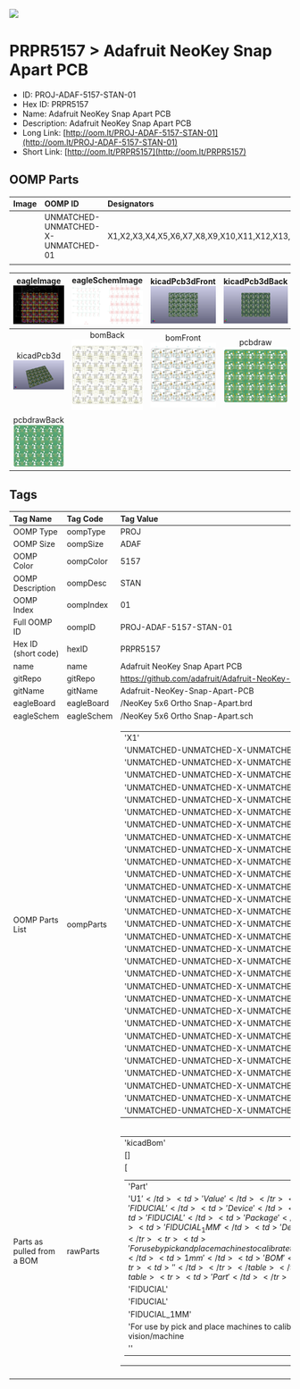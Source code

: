 


  
![][im]
# PRPR5157 > Adafruit NeoKey Snap Apart PCB

- ID: PROJ-ADAF-5157-STAN-01
- Hex ID: PRPR5157
- Name: Adafruit NeoKey Snap Apart PCB
- Description: Adafruit NeoKey Snap Apart PCB
- Long Link: [http://oom.lt/PROJ-ADAF-5157-STAN-01](http://oom.lt/PROJ-ADAF-5157-STAN-01)
- Short Link: [http://oom.lt/PRPR5157](http://oom.lt/PRPR5157)

## OOMP Parts
  

|Image|OOMP ID|Designators|
| :--- | :--- | :--- |
|![]()|UNMATCHED-UNMATCHED-X-UNMATCHED-01|X1,X2,X3,X4,X5,X6,X7,X8,X9,X10,X11,X12,X13,X14,X15,X16,X17,X18,X19,X20,X21,X22,X23,X24,X25,X26,X27,X28,X29,X30,|
||||
  

|eagleImage<br>[![](https://raw.githubusercontent.com/oomlout/oomlout_OOMP_projects_V2/main/PROJ/ADAF/5157/STAN/01/eagleImage_140.png)](https://github.com/oomlout/oomlout_OOMP_projects_V2/tree/main/PROJ/ADAF/5157/STAN/01/eagleImage.png)|eagleSchemImage<br>[![](https://raw.githubusercontent.com/oomlout/oomlout_OOMP_projects_V2/main/PROJ/ADAF/5157/STAN/01/eagleSchemImage_140.png)](https://github.com/oomlout/oomlout_OOMP_projects_V2/tree/main/PROJ/ADAF/5157/STAN/01/eagleSchemImage.png)|kicadPcb3dFront<br>[![](https://raw.githubusercontent.com/oomlout/oomlout_OOMP_projects_V2/main/PROJ/ADAF/5157/STAN/01/kicadPcb3dFront_140.png)](https://github.com/oomlout/oomlout_OOMP_projects_V2/tree/main/PROJ/ADAF/5157/STAN/01/kicadPcb3dFront.png)|kicadPcb3dBack<br>[![](https://raw.githubusercontent.com/oomlout/oomlout_OOMP_projects_V2/main/PROJ/ADAF/5157/STAN/01/kicadPcb3dBack_140.png)](https://github.com/oomlout/oomlout_OOMP_projects_V2/tree/main/PROJ/ADAF/5157/STAN/01/kicadPcb3dBack.png)|
| :---: | :---: | :---: | :---: |
|kicadPcb3d<br>[![](https://raw.githubusercontent.com/oomlout/oomlout_OOMP_projects_V2/main/PROJ/ADAF/5157/STAN/01/kicadPcb3d_140.png)](https://github.com/oomlout/oomlout_OOMP_projects_V2/tree/main/PROJ/ADAF/5157/STAN/01/kicadPcb3d.png)|bomBack<br>[![](https://raw.githubusercontent.com/oomlout/oomlout_OOMP_projects_V2/main/PROJ/ADAF/5157/STAN/01/bomBack_140.png)](https://github.com/oomlout/oomlout_OOMP_projects_V2/tree/main/PROJ/ADAF/5157/STAN/01/bomBack.png)|bomFront<br>[![](https://raw.githubusercontent.com/oomlout/oomlout_OOMP_projects_V2/main/PROJ/ADAF/5157/STAN/01/bomFront_140.png)](https://github.com/oomlout/oomlout_OOMP_projects_V2/tree/main/PROJ/ADAF/5157/STAN/01/bomFront.png)|pcbdraw<br>[![](https://raw.githubusercontent.com/oomlout/oomlout_OOMP_projects_V2/main/PROJ/ADAF/5157/STAN/01/pcbdraw_140.png)](https://github.com/oomlout/oomlout_OOMP_projects_V2/tree/main/PROJ/ADAF/5157/STAN/01/pcbdraw.svg)|
|pcbdrawBack<br>[![](https://raw.githubusercontent.com/oomlout/oomlout_OOMP_projects_V2/main/PROJ/ADAF/5157/STAN/01/pcbdrawBack_140.png)](https://github.com/oomlout/oomlout_OOMP_projects_V2/tree/main/PROJ/ADAF/5157/STAN/01/pcbdrawBack.svg)||||

## Tags
  

|Tag Name|Tag Code|Tag Value|
| :--- | :--- | :--- |
|OOMP Type|oompType|PROJ|
|OOMP Size|oompSize|ADAF|
|OOMP Color|oompColor|5157|
|OOMP Description|oompDesc|STAN|
|OOMP Index|oompIndex|01|
|Full OOMP ID|oompID|PROJ-ADAF-5157-STAN-01|
|Hex ID (short code)|hexID|PRPR5157|
|name|name|Adafruit NeoKey Snap Apart PCB|
|gitRepo|gitRepo|https://github.com/adafruit/Adafruit-NeoKey-Snap-Apart-PCB|
|gitName|gitName|Adafruit-NeoKey-Snap-Apart-PCB|
|eagleBoard|eagleBoard|/NeoKey 5x6 Ortho Snap-Apart.brd|
|eagleSchem|eagleSchem|/NeoKey 5x6 Ortho Snap-Apart.sch|
|OOMP Parts List|oompParts|<table><tr><td>'X1'</td></tr><tr><td> 'UNMATCHED-UNMATCHED-X-UNMATCHED-01'</td><td> 'X2'</td></tr><tr><td> 'UNMATCHED-UNMATCHED-X-UNMATCHED-01'</td><td> 'X3'</td></tr><tr><td> 'UNMATCHED-UNMATCHED-X-UNMATCHED-01'</td><td> 'X4'</td></tr><tr><td> 'UNMATCHED-UNMATCHED-X-UNMATCHED-01'</td><td> 'X5'</td></tr><tr><td> 'UNMATCHED-UNMATCHED-X-UNMATCHED-01'</td><td> 'X6'</td></tr><tr><td> 'UNMATCHED-UNMATCHED-X-UNMATCHED-01'</td><td> 'X7'</td></tr><tr><td> 'UNMATCHED-UNMATCHED-X-UNMATCHED-01'</td><td> 'X8'</td></tr><tr><td> 'UNMATCHED-UNMATCHED-X-UNMATCHED-01'</td><td> 'X9'</td></tr><tr><td> 'UNMATCHED-UNMATCHED-X-UNMATCHED-01'</td><td> 'X10'</td></tr><tr><td> 'UNMATCHED-UNMATCHED-X-UNMATCHED-01'</td><td> 'X11'</td></tr><tr><td> 'UNMATCHED-UNMATCHED-X-UNMATCHED-01'</td><td> 'X12'</td></tr><tr><td> 'UNMATCHED-UNMATCHED-X-UNMATCHED-01'</td><td> 'X13'</td></tr><tr><td> 'UNMATCHED-UNMATCHED-X-UNMATCHED-01'</td><td> 'X14'</td></tr><tr><td> 'UNMATCHED-UNMATCHED-X-UNMATCHED-01'</td><td> 'X15'</td></tr><tr><td> 'UNMATCHED-UNMATCHED-X-UNMATCHED-01'</td><td> 'X16'</td></tr><tr><td> 'UNMATCHED-UNMATCHED-X-UNMATCHED-01'</td><td> 'X17'</td></tr><tr><td> 'UNMATCHED-UNMATCHED-X-UNMATCHED-01'</td><td> 'X18'</td></tr><tr><td> 'UNMATCHED-UNMATCHED-X-UNMATCHED-01'</td><td> 'X19'</td></tr><tr><td> 'UNMATCHED-UNMATCHED-X-UNMATCHED-01'</td><td> 'X20'</td></tr><tr><td> 'UNMATCHED-UNMATCHED-X-UNMATCHED-01'</td><td> 'X21'</td></tr><tr><td> 'UNMATCHED-UNMATCHED-X-UNMATCHED-01'</td><td> 'X22'</td></tr><tr><td> 'UNMATCHED-UNMATCHED-X-UNMATCHED-01'</td><td> 'X23'</td></tr><tr><td> 'UNMATCHED-UNMATCHED-X-UNMATCHED-01'</td><td> 'X24'</td></tr><tr><td> 'UNMATCHED-UNMATCHED-X-UNMATCHED-01'</td><td> 'X25'</td></tr><tr><td> 'UNMATCHED-UNMATCHED-X-UNMATCHED-01'</td><td> 'X26'</td></tr><tr><td> 'UNMATCHED-UNMATCHED-X-UNMATCHED-01'</td><td> 'X27'</td></tr><tr><td> 'UNMATCHED-UNMATCHED-X-UNMATCHED-01'</td><td> 'X28'</td></tr><tr><td> 'UNMATCHED-UNMATCHED-X-UNMATCHED-01'</td><td> 'X29'</td></tr><tr><td> 'UNMATCHED-UNMATCHED-X-UNMATCHED-01'</td><td> 'X30'</td></tr><tr><td> 'UNMATCHED-UNMATCHED-X-UNMATCHED-01'</td></tr></table>|
|Parts as pulled from a BOM|rawParts|<table><tr><td>'kicadBom'</td></tr><tr><td> []</td><td> 'eagleBom'</td></tr><tr><td> [<table><tr><td>'Part'</td></tr><tr><td> 'U$1'</td><td> 'Value'</td></tr><tr><td> 'FIDUCIAL'</td><td> 'Device'</td></tr><tr><td> 'FIDUCIAL'</td><td> 'Package'</td></tr><tr><td> 'FIDUCIAL_1MM'</td><td> 'Description'</td></tr><tr><td> 'For use by pick and place machines to calibrate the vision/machine</td><td> 1mm'</td><td> 'BOM'</td></tr><tr><td> ''</td></tr></table></td><td> <table><tr><td>'Part'</td></tr><tr><td> 'U$2'</td><td> 'Value'</td></tr><tr><td> 'FIDUCIAL'</td><td> 'Device'</td></tr><tr><td> 'FIDUCIAL'</td><td> 'Package'</td></tr><tr><td> 'FIDUCIAL_1MM'</td><td> 'Description'</td></tr><tr><td> 'For use by pick and place machines to calibrate the vision/machine</td><td> 1mm'</td><td> 'BOM'</td></tr><tr><td> ''</td></tr></table></td><td> <table><tr><td>'Part'</td></tr><tr><td> 'U$3'</td><td> 'Value'</td></tr><tr><td> 'FIDUCIAL'</td><td> 'Device'</td></tr><tr><td> 'FIDUCIAL'</td><td> 'Package'</td></tr><tr><td> 'FIDUCIAL_1MM'</td><td> 'Description'</td></tr><tr><td> 'For use by pick and place machines to calibrate the vision/machine</td><td> 1mm'</td><td> 'BOM'</td></tr><tr><td> ''</td></tr></table></td><td> <table><tr><td>'Part'</td></tr><tr><td> 'X1'</td><td> 'Value'</td></tr><tr><td> 'KAILH_SOCKET_TILE'</td><td> 'Device'</td></tr><tr><td> 'KAILH_SOCKET_TILE'</td><td> 'Package'</td></tr><tr><td> 'KAILH_SOCKET_TILE'</td><td> 'Description'</td></tr><tr><td> ''</td><td> 'BOM'</td></tr><tr><td> ''</td></tr></table></td><td> <table><tr><td>'Part'</td></tr><tr><td> 'X2'</td><td> 'Value'</td></tr><tr><td> 'KAILH_SOCKET_TILE'</td><td> 'Device'</td></tr><tr><td> 'KAILH_SOCKET_TILE'</td><td> 'Package'</td></tr><tr><td> 'KAILH_SOCKET_TILE'</td><td> 'Description'</td></tr><tr><td> ''</td><td> 'BOM'</td></tr><tr><td> ''</td></tr></table></td><td> <table><tr><td>'Part'</td></tr><tr><td> 'X3'</td><td> 'Value'</td></tr><tr><td> 'KAILH_SOCKET_TILE'</td><td> 'Device'</td></tr><tr><td> 'KAILH_SOCKET_TILE'</td><td> 'Package'</td></tr><tr><td> 'KAILH_SOCKET_TILE'</td><td> 'Description'</td></tr><tr><td> ''</td><td> 'BOM'</td></tr><tr><td> ''</td></tr></table></td><td> <table><tr><td>'Part'</td></tr><tr><td> 'X4'</td><td> 'Value'</td></tr><tr><td> 'KAILH_SOCKET_TILE'</td><td> 'Device'</td></tr><tr><td> 'KAILH_SOCKET_TILE'</td><td> 'Package'</td></tr><tr><td> 'KAILH_SOCKET_TILE'</td><td> 'Description'</td></tr><tr><td> ''</td><td> 'BOM'</td></tr><tr><td> ''</td></tr></table></td><td> <table><tr><td>'Part'</td></tr><tr><td> 'X5'</td><td> 'Value'</td></tr><tr><td> 'KAILH_SOCKET_TILE'</td><td> 'Device'</td></tr><tr><td> 'KAILH_SOCKET_TILE'</td><td> 'Package'</td></tr><tr><td> 'KAILH_SOCKET_TILE'</td><td> 'Description'</td></tr><tr><td> ''</td><td> 'BOM'</td></tr><tr><td> ''</td></tr></table></td><td> <table><tr><td>'Part'</td></tr><tr><td> 'X6'</td><td> 'Value'</td></tr><tr><td> 'KAILH_SOCKET_TILE'</td><td> 'Device'</td></tr><tr><td> 'KAILH_SOCKET_TILE'</td><td> 'Package'</td></tr><tr><td> 'KAILH_SOCKET_TILE'</td><td> 'Description'</td></tr><tr><td> ''</td><td> 'BOM'</td></tr><tr><td> ''</td></tr></table></td><td> <table><tr><td>'Part'</td></tr><tr><td> 'X7'</td><td> 'Value'</td></tr><tr><td> 'KAILH_SOCKET_TILE_REVERSE'</td><td> 'Device'</td></tr><tr><td> 'KAILH_SOCKET_TILE_REVERSE'</td><td> 'Package'</td></tr><tr><td> 'KAILH_SOCKET_TILE_REV'</td><td> 'Description'</td></tr><tr><td> ''</td><td> 'BOM'</td></tr><tr><td> ''</td></tr></table></td><td> <table><tr><td>'Part'</td></tr><tr><td> 'X8'</td><td> 'Value'</td></tr><tr><td> 'KAILH_SOCKET_TILE_REVERSE'</td><td> 'Device'</td></tr><tr><td> 'KAILH_SOCKET_TILE_REVERSE'</td><td> 'Package'</td></tr><tr><td> 'KAILH_SOCKET_TILE_REV'</td><td> 'Description'</td></tr><tr><td> ''</td><td> 'BOM'</td></tr><tr><td> ''</td></tr></table></td><td> <table><tr><td>'Part'</td></tr><tr><td> 'X9'</td><td> 'Value'</td></tr><tr><td> 'KAILH_SOCKET_TILE_REVERSE'</td><td> 'Device'</td></tr><tr><td> 'KAILH_SOCKET_TILE_REVERSE'</td><td> 'Package'</td></tr><tr><td> 'KAILH_SOCKET_TILE_REV'</td><td> 'Description'</td></tr><tr><td> ''</td><td> 'BOM'</td></tr><tr><td> ''</td></tr></table></td><td> <table><tr><td>'Part'</td></tr><tr><td> 'X10'</td><td> 'Value'</td></tr><tr><td> 'KAILH_SOCKET_TILE_REVERSE'</td><td> 'Device'</td></tr><tr><td> 'KAILH_SOCKET_TILE_REVERSE'</td><td> 'Package'</td></tr><tr><td> 'KAILH_SOCKET_TILE_REV'</td><td> 'Description'</td></tr><tr><td> ''</td><td> 'BOM'</td></tr><tr><td> ''</td></tr></table></td><td> <table><tr><td>'Part'</td></tr><tr><td> 'X11'</td><td> 'Value'</td></tr><tr><td> 'KAILH_SOCKET_TILE_REVERSE'</td><td> 'Device'</td></tr><tr><td> 'KAILH_SOCKET_TILE_REVERSE'</td><td> 'Package'</td></tr><tr><td> 'KAILH_SOCKET_TILE_REV'</td><td> 'Description'</td></tr><tr><td> ''</td><td> 'BOM'</td></tr><tr><td> ''</td></tr></table></td><td> <table><tr><td>'Part'</td></tr><tr><td> 'X12'</td><td> 'Value'</td></tr><tr><td> 'KAILH_SOCKET_TILE_REVERSE'</td><td> 'Device'</td></tr><tr><td> 'KAILH_SOCKET_TILE_REVERSE'</td><td> 'Package'</td></tr><tr><td> 'KAILH_SOCKET_TILE_REV'</td><td> 'Description'</td></tr><tr><td> ''</td><td> 'BOM'</td></tr><tr><td> ''</td></tr></table></td><td> <table><tr><td>'Part'</td></tr><tr><td> 'X13'</td><td> 'Value'</td></tr><tr><td> 'KAILH_SOCKET_TILE'</td><td> 'Device'</td></tr><tr><td> 'KAILH_SOCKET_TILE'</td><td> 'Package'</td></tr><tr><td> 'KAILH_SOCKET_TILE'</td><td> 'Description'</td></tr><tr><td> ''</td><td> 'BOM'</td></tr><tr><td> ''</td></tr></table></td><td> <table><tr><td>'Part'</td></tr><tr><td> 'X14'</td><td> 'Value'</td></tr><tr><td> 'KAILH_SOCKET_TILE'</td><td> 'Device'</td></tr><tr><td> 'KAILH_SOCKET_TILE'</td><td> 'Package'</td></tr><tr><td> 'KAILH_SOCKET_TILE'</td><td> 'Description'</td></tr><tr><td> ''</td><td> 'BOM'</td></tr><tr><td> ''</td></tr></table></td><td> <table><tr><td>'Part'</td></tr><tr><td> 'X15'</td><td> 'Value'</td></tr><tr><td> 'KAILH_SOCKET_TILE'</td><td> 'Device'</td></tr><tr><td> 'KAILH_SOCKET_TILE'</td><td> 'Package'</td></tr><tr><td> 'KAILH_SOCKET_TILE'</td><td> 'Description'</td></tr><tr><td> ''</td><td> 'BOM'</td></tr><tr><td> ''</td></tr></table></td><td> <table><tr><td>'Part'</td></tr><tr><td> 'X16'</td><td> 'Value'</td></tr><tr><td> 'KAILH_SOCKET_TILE'</td><td> 'Device'</td></tr><tr><td> 'KAILH_SOCKET_TILE'</td><td> 'Package'</td></tr><tr><td> 'KAILH_SOCKET_TILE'</td><td> 'Description'</td></tr><tr><td> ''</td><td> 'BOM'</td></tr><tr><td> ''</td></tr></table></td><td> <table><tr><td>'Part'</td></tr><tr><td> 'X17'</td><td> 'Value'</td></tr><tr><td> 'KAILH_SOCKET_TILE'</td><td> 'Device'</td></tr><tr><td> 'KAILH_SOCKET_TILE'</td><td> 'Package'</td></tr><tr><td> 'KAILH_SOCKET_TILE'</td><td> 'Description'</td></tr><tr><td> ''</td><td> 'BOM'</td></tr><tr><td> ''</td></tr></table></td><td> <table><tr><td>'Part'</td></tr><tr><td> 'X18'</td><td> 'Value'</td></tr><tr><td> 'KAILH_SOCKET_TILE'</td><td> 'Device'</td></tr><tr><td> 'KAILH_SOCKET_TILE'</td><td> 'Package'</td></tr><tr><td> 'KAILH_SOCKET_TILE'</td><td> 'Description'</td></tr><tr><td> ''</td><td> 'BOM'</td></tr><tr><td> ''</td></tr></table></td><td> <table><tr><td>'Part'</td></tr><tr><td> 'X19'</td><td> 'Value'</td></tr><tr><td> 'KAILH_SOCKET_TILE_REVERSE'</td><td> 'Device'</td></tr><tr><td> 'KAILH_SOCKET_TILE_REVERSE'</td><td> 'Package'</td></tr><tr><td> 'KAILH_SOCKET_TILE_REV'</td><td> 'Description'</td></tr><tr><td> ''</td><td> 'BOM'</td></tr><tr><td> ''</td></tr></table></td><td> <table><tr><td>'Part'</td></tr><tr><td> 'X20'</td><td> 'Value'</td></tr><tr><td> 'KAILH_SOCKET_TILE_REVERSE'</td><td> 'Device'</td></tr><tr><td> 'KAILH_SOCKET_TILE_REVERSE'</td><td> 'Package'</td></tr><tr><td> 'KAILH_SOCKET_TILE_REV'</td><td> 'Description'</td></tr><tr><td> ''</td><td> 'BOM'</td></tr><tr><td> ''</td></tr></table></td><td> <table><tr><td>'Part'</td></tr><tr><td> 'X21'</td><td> 'Value'</td></tr><tr><td> 'KAILH_SOCKET_TILE_REVERSE'</td><td> 'Device'</td></tr><tr><td> 'KAILH_SOCKET_TILE_REVERSE'</td><td> 'Package'</td></tr><tr><td> 'KAILH_SOCKET_TILE_REV'</td><td> 'Description'</td></tr><tr><td> ''</td><td> 'BOM'</td></tr><tr><td> ''</td></tr></table></td><td> <table><tr><td>'Part'</td></tr><tr><td> 'X22'</td><td> 'Value'</td></tr><tr><td> 'KAILH_SOCKET_TILE_REVERSE'</td><td> 'Device'</td></tr><tr><td> 'KAILH_SOCKET_TILE_REVERSE'</td><td> 'Package'</td></tr><tr><td> 'KAILH_SOCKET_TILE_REV'</td><td> 'Description'</td></tr><tr><td> ''</td><td> 'BOM'</td></tr><tr><td> ''</td></tr></table></td><td> <table><tr><td>'Part'</td></tr><tr><td> 'X23'</td><td> 'Value'</td></tr><tr><td> 'KAILH_SOCKET_TILE_REVERSE'</td><td> 'Device'</td></tr><tr><td> 'KAILH_SOCKET_TILE_REVERSE'</td><td> 'Package'</td></tr><tr><td> 'KAILH_SOCKET_TILE_REV'</td><td> 'Description'</td></tr><tr><td> ''</td><td> 'BOM'</td></tr><tr><td> ''</td></tr></table></td><td> <table><tr><td>'Part'</td></tr><tr><td> 'X24'</td><td> 'Value'</td></tr><tr><td> 'KAILH_SOCKET_TILE_REVERSE'</td><td> 'Device'</td></tr><tr><td> 'KAILH_SOCKET_TILE_REVERSE'</td><td> 'Package'</td></tr><tr><td> 'KAILH_SOCKET_TILE_REV'</td><td> 'Description'</td></tr><tr><td> ''</td><td> 'BOM'</td></tr><tr><td> ''</td></tr></table></td><td> <table><tr><td>'Part'</td></tr><tr><td> 'X25'</td><td> 'Value'</td></tr><tr><td> 'KAILH_SOCKET_TILE'</td><td> 'Device'</td></tr><tr><td> 'KAILH_SOCKET_TILE'</td><td> 'Package'</td></tr><tr><td> 'KAILH_SOCKET_TILE'</td><td> 'Description'</td></tr><tr><td> ''</td><td> 'BOM'</td></tr><tr><td> ''</td></tr></table></td><td> <table><tr><td>'Part'</td></tr><tr><td> 'X26'</td><td> 'Value'</td></tr><tr><td> 'KAILH_SOCKET_TILE'</td><td> 'Device'</td></tr><tr><td> 'KAILH_SOCKET_TILE'</td><td> 'Package'</td></tr><tr><td> 'KAILH_SOCKET_TILE'</td><td> 'Description'</td></tr><tr><td> ''</td><td> 'BOM'</td></tr><tr><td> ''</td></tr></table></td><td> <table><tr><td>'Part'</td></tr><tr><td> 'X27'</td><td> 'Value'</td></tr><tr><td> 'KAILH_SOCKET_TILE'</td><td> 'Device'</td></tr><tr><td> 'KAILH_SOCKET_TILE'</td><td> 'Package'</td></tr><tr><td> 'KAILH_SOCKET_TILE'</td><td> 'Description'</td></tr><tr><td> ''</td><td> 'BOM'</td></tr><tr><td> ''</td></tr></table></td><td> <table><tr><td>'Part'</td></tr><tr><td> 'X28'</td><td> 'Value'</td></tr><tr><td> 'KAILH_SOCKET_TILE'</td><td> 'Device'</td></tr><tr><td> 'KAILH_SOCKET_TILE'</td><td> 'Package'</td></tr><tr><td> 'KAILH_SOCKET_TILE'</td><td> 'Description'</td></tr><tr><td> ''</td><td> 'BOM'</td></tr><tr><td> ''</td></tr></table></td><td> <table><tr><td>'Part'</td></tr><tr><td> 'X29'</td><td> 'Value'</td></tr><tr><td> 'KAILH_SOCKET_TILE'</td><td> 'Device'</td></tr><tr><td> 'KAILH_SOCKET_TILE'</td><td> 'Package'</td></tr><tr><td> 'KAILH_SOCKET_TILE'</td><td> 'Description'</td></tr><tr><td> ''</td><td> 'BOM'</td></tr><tr><td> ''</td></tr></table></td><td> <table><tr><td>'Part'</td></tr><tr><td> 'X30'</td><td> 'Value'</td></tr><tr><td> 'KAILH_SOCKET_TILE'</td><td> 'Device'</td></tr><tr><td> 'KAILH_SOCKET_TILE'</td><td> 'Package'</td></tr><tr><td> 'KAILH_SOCKET_TILE'</td><td> 'Description'</td></tr><tr><td> ''</td><td> 'BOM'</td></tr><tr><td> ''</td></tr></table>]</td></tr></table>|
||||



[im]: PROJ/ADAF/5157/STAN/01/kicadPcb3d_450.png
